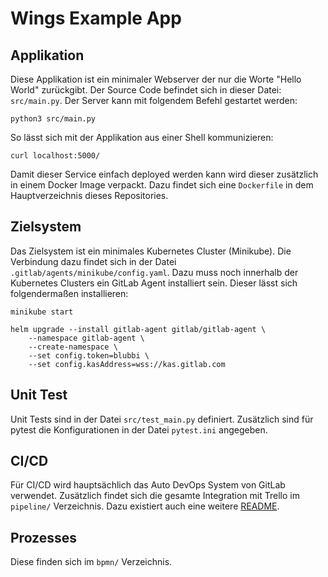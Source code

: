 # Wings Example App

## Applikation

Diese Applikation ist ein minimaler Webserver der nur die Worte "Hello World" zurückgibt. Der Source Code befindet sich in dieser Datei: `src/main.py`.
Der Server kann mit folgendem Befehl gestartet werden:
```
python3 src/main.py
```
So lässt sich mit der Applikation aus einer Shell kommunizieren:
```
curl localhost:5000/
```

Damit dieser Service einfach deployed werden kann wird dieser zusätzlich in einem Docker Image verpackt. Dazu findet sich eine `Dockerfile` in dem Hauptverzeichnis dieses Repositories.

## Zielsystem

Das Zielsystem ist ein minimales Kubernetes Cluster (Minikube). Die Verbindung dazu findet sich in der Datei `.gitlab/agents/minikube/config.yaml`. Dazu muss noch innerhalb der Kubernetes Clusters ein GitLab Agent installiert sein. Dieser lässt sich folgendermaßen installieren:
```
minikube start
```
```
helm upgrade --install gitlab-agent gitlab/gitlab-agent \
    --namespace gitlab-agent \
    --create-namespace \
    --set config.token=blubbi \
    --set config.kasAddress=wss://kas.gitlab.com
```

## Unit Test

Unit Tests sind in der Datei `src/test_main.py` definiert. Zusätzlich sind für pytest die Konfigurationen in der Datei `pytest.ini` angegeben.

## CI/CD

Für CI/CD wird hauptsächlich das Auto DevOps System von GitLab verwendet. Zusätzlich findet sich die gesamte Integration mit Trello im `pipeline/` Verzeichnis. Dazu existiert auch eine weitere [README](./pipeline/README.md).

## Prozesses

Diese finden sich im `bpmn/` Verzeichnis.
